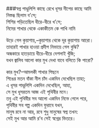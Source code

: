 ###স্বপ্ন 
পাণ্ডুলিপি কাছে রেখে ধূসর দীপের কাছে আমি  
নিস্তব্ধ ছিলাম ব’সে;  
শিশির পড়িতেছিল ধীরে-ধীরে খ’সে;  
নিমের শাখার থেকে একাকীতম কে পাখি নামি  

উড়ে গেল কুয়াশায়,–কুয়াশার থেকে দূর কুয়াশায় আরো।  
তাহারই পাখার হাওয়া প্রদীপ নিভায়ে গেল বুঝি?  
অন্ধকারে হাতড়ায়ে ধীরে-ধীরে দেশলাই খুঁজি;  
যখন জ্বালিব আলো কার মুখ দেখা যাবে বলিতে কি পারো?  

কার মুখ?–আমলকী শাখার পিছনে  
শিঙের মতন বাঁকা নীল চাঁদ একদিন দেখেছিল তাহা;  
এ ধূসর পাণ্ডুলিপি একদিন দেখেছিল, আহা,  
সে মুখ ধূসরতম আজ এই পৃথিবীর মনে।  
তবু এই পৃথিবীর সব আলো একদিন নিভে গেলে পরে,  
পৃথিবীর সব গল্প একদিন ফুরাবে যখন,  
মানুষ রবে না আর, রবে শুধু মানুষের স্বপ্ন তখন:  
সেই মুখ আর আমি র’ব সেই স্বপ্নের ভিতরে।  

   

